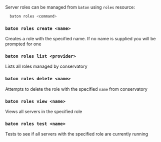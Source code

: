 Server roles can be managed from `baton` using `roles` resource:

``` bash
  baton roles <command>
```

### `baton roles create <name>`

Creates a role with the specified name. If no name is supplied you will be prompted for one

### `baton roles list <provider>`

Lists all roles managed by conservatory

### `baton roles delete <name>`

Attempts to delete the role with the specified `name` from conservatory

### `baton roles view <name>`

Views all servers in the specified role

### `baton roles test <name>`

Tests to see if all servers with the specified role are currently running

[meta:title]: <> (images: Images management)